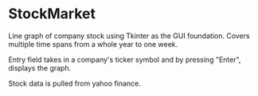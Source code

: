 # StockMarket

Line graph of company stock using Tkinter as the GUI foundation. Covers multiple time spans from a whole year to one week. 

Entry field takes in a company's ticker symbol and by pressing "Enter", displays the graph.

Stock data is pulled from yahoo finance.
